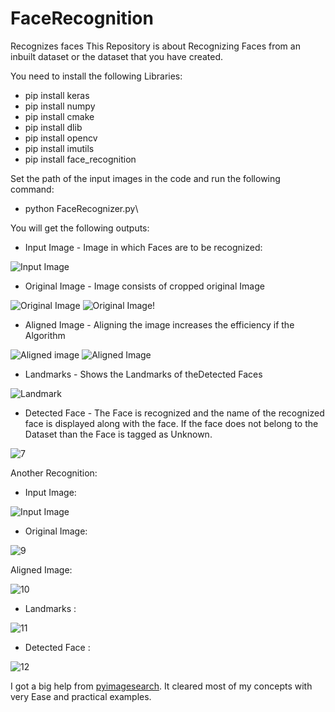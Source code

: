 # FaceRecognition
Recognizes faces
This Repository is about Recognizing Faces from an inbuilt dataset or the dataset that you have created. 

You need to install the following Libraries:
* pip install keras
* pip install numpy
* pip install cmake
* pip install dlib
* pip install opencv
* pip install imutils
* pip install face_recognition

Set the path of the input images in the code and run the following command:
* python FaceRecognizer.py\ 

You will get the following outputs:

* Input Image - Image in which Faces are to be recognized:

![Input Image](https://user-images.githubusercontent.com/25060937/43034709-54d27858-8cff-11e8-8247-2a92cc6e4119.PNG)

* Original Image - Image consists of cropped original Image

![Original Image](https://user-images.githubusercontent.com/25060937/43034712-6430b9cc-8cff-11e8-87f6-3a8926a46570.PNG)     ![Original Image](https://user-images.githubusercontent.com/25060937/43034730-a0e970fc-8cff-11e8-8cf4-0c137d9cc445.PNG)!

* Aligned Image - Aligning the image increases the efficiency if the Algorithm

![Aligned image](https://user-images.githubusercontent.com/25060937/43034725-940c2d52-8cff-11e8-9c83-803d93966a1e.PNG)     ![Aligned Image](https://user-images.githubusercontent.com/25060937/43034732-a36fade6-8cff-11e8-885e-6a2a84fe8ebc.PNG)

* Landmarks - Shows the Landmarks of theDetected Faces

![Landmark](https://user-images.githubusercontent.com/25060937/43034737-b3bf7866-8cff-11e8-9f0c-7be8f4071ddb.PNG)

* Detected Face - The Face is recognized and the name of the recognized face is displayed along with the face. If the face does not belong to the Dataset than the Face is tagged as Unknown.

![7](https://user-images.githubusercontent.com/25060937/43034739-b58304f6-8cff-11e8-8e93-68cae1883b30.PNG)

Another Recognition:

* Input Image:

![Input Image](https://user-images.githubusercontent.com/25060937/43034745-d6b98ece-8cff-11e8-99a5-ee06cc01447c.PNG)

* Original Image:                             

![9](https://user-images.githubusercontent.com/25060937/43034746-d7ec80ee-8cff-11e8-99f3-d2fbc9b0d408.PNG)          

Aligned Image:

![10](https://user-images.githubusercontent.com/25060937/43034747-d9125926-8cff-11e8-81df-5661d1a4ead1.PNG)

* Landmarks :

![11](https://user-images.githubusercontent.com/25060937/43034748-da4a4100-8cff-11e8-8b59-76cc7803e080.PNG)

* Detected Face :

![12](https://user-images.githubusercontent.com/25060937/43034749-dba060ca-8cff-11e8-8f90-2dc4765f586c.PNG)





I got a big help from [pyimagesearch](https://www.pyimagesearch.com/pyimagesearch-gurus/). It cleared most of my concepts with very Ease and practical examples.

